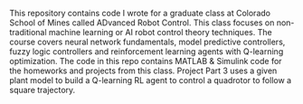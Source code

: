 This repository contains code I wrote for a graduate class at Colorado School of Mines called ADvanced Robot Control.
This class focuses on non-traditional machine learning or AI robot control theory techniques. 
The course covers neural network fundamentals, model predictive controllers, fuzzy logic controllers and reinforcement learning agents with Q-learning optimization. 
The code in this repo contains MATLAB & Simulink code for the homeworks and projects from this class. 
Project Part 3 uses a given plant model to build a Q-learning RL agent to control a quadrotor to follow a square trajectory. 
